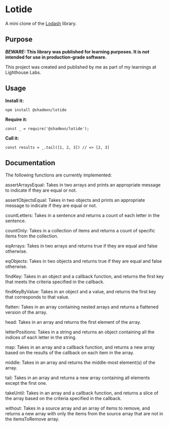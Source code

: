 # Lotide

A mini clone of the [Lodash](https://lodash.com) library.

## Purpose

**_BEWARE:_ This library was published for learning purposes. It is _not_ intended for use in production-grade software.**

This project was created and published by me as part of my learnings at Lighthouse Labs.

## Usage

**Install it:**

`npm install @shadmxn/lotide`

**Require it:**

`const _ = require('@shadmxn/lotide');`

**Call it:**

`const results = _.tail([1, 2, 3]) // => [2, 3]`

## Documentation

The following functions are currently implemented:

assertArraysEqual: Takes in two arrays and prints an appropriate message to indicate if they are equal or not.

assertObjectsEqual: Takes in two objects and prints an appropriate message to indicate if they are equal or not.

countLetters: Takes in a sentence and returns a count of each letter in the sentence.

countOnly: Takes in a collection of items and returns a count of specific items from the collection.

eqArrays: Takes in two arrays and returns true if they are equal and false otherwise.

eqObjects: Takes in two objects and returns true if they are equal and false otherwise.

findKey: Takes in an object and a callback function, and returns the first key that meets the criteria specified in the callback.

findKeyByValue: Takes in an object and a value, and returns the first key that corresponds to that value.

flatten: Takes in an array containing nested arrays and returns a flattened version of the array.

head: Takes in an array and returns the first element of the array.

letterPositions: Takes in a string and returns an object containing all the indices of each letter in the string.

map: Takes in an array and a callback function, and returns a new array based on the results of the callback on each item in the array.

middle: Takes in an array and returns the middle-most element(s) of the array.

tail: Takes in an array and returns a new array containing all elements except the first one.

takeUntil: Takes in an array and a callback function, and returns a slice of the array based on the criteria specified in the callback.

without: Takes in a source array and an array of items to remove, and returns a new array with only the items from the source array that are not in the itemsToRemove array.
